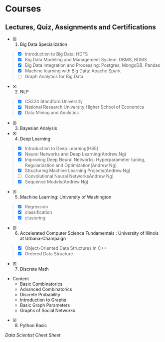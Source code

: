 # Courses
## Lectures, Quiz, Assignments and Certifications
- [x] 1. Big Data Specialization
> - [x] Introduction to Big Data: HDFS
> - [x] Big Data Modeling and Management System: DBMS, BDMS
> - [x] Big Data Integration and Processing: Postgres, MongoDB, Pandas
> - [x] Machine learning with Big Data: Apache Spark
> - [ ] Graph Analytics for Big Data

- [x] 2. NLP
> - [x] CS224 Standford University
> - [x] National Research University Higher School of Economics
> - [x] Data Mining and Analytics

- [x] 3. Bayesian Analysis

- [x] 4. Deep Learning 
> - [x] Introduction to Deep Learning(HSE)
> - [x] Neural Networks and Deep Learning(Andrew Ng)
> - [x] Improving Deep Neural Networks: Hyperparameter tuning, Regularization and Optimization(Andrew Ng)
> - [x] Structuring Machine Learning Projects(Andrew Ng)
> - [ ] Convolutional Neural NetworksAndrew Ng)
> - [x] Sequence Models(Andrew Ng)


- [x] 5. Machine Learning: University of Washington 
> - [x] Regression
> - [x] classification
> - [x] clustering

- [x] 6. Accelerated Computer Science Fundamentals : University of Illinois at Urbana-Champaign 
> - [x] Object-Oriented Data Structures in C++
> - [x] Ordered Data Structure


- [x] 7. Discrete Math
- Content 
  - Basic Combinatorics
  - Advanced Combinatorics
  - Discrete Probability
  - Introduction to Graphs
  - Basic Graph Parameters
  - Graphs of Social Networks

- [x] 8. Python Basic 

*Data Scientist Cheet Sheet*

